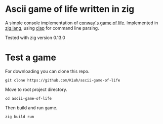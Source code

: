 # Ascii game of life written in zig

A simple console implementation of [conway`s game of life](https://conwaylife.com/wiki/Conway%27s_Game_of_Life). Implemented in [zig lang](https://ziglang.org/), using [clap](https://github.com/Hejsil/zig-clap) for command line parsing.

Tested with zig version 0.13.0

# Test a game

For downloading you can clone this repo.

```
git clone https://github.com/Kiuh/ascii-game-of-life
```

Move to root project directory.

```
cd ascii-game-of-life
```

Then build and run game.

```
zig build run
```
